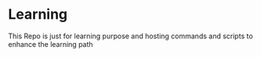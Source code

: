 # Learning


This Repo is just for learning purpose and hosting commands and scripts to enhance the learning path
